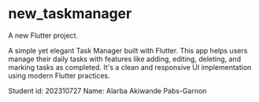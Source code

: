 # new_taskmanager

A new Flutter project.

A simple yet elegant Task Manager built with Flutter. This app helps users manage their daily tasks with features like adding, editing, deleting, and marking tasks as completed. It's a clean and responsive UI implementation using modern Flutter practices.

Student id: 202310727
Name: Alarba Akiwande Pabs-Garnon
